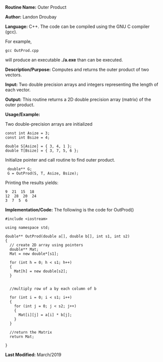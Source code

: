 **Routine Name:**           Outer Product

**Author:** Landon Droubay

**Language:** C++. The code can be compiled using the GNU C compiler (gcc).

For example,

    gcc OutProd.cpp

will produce an executable **./a.exe** than can be executed. 

**Description/Purpose:** Computes and returns the outer product of two vectors.

**Input:** Two double precision arrays and integers representing the length of each vector.

**Output:** This routine returns a 2D double precision array (matrix) of the outer product.

**Usage/Example:**

Two double-precision arrays are initialized

```c_cpp
const int Asize = 3;
const int Bsize = 4;

double S[Asize] = { 3, 4, 1 };
double T[Bsize] = { 3, 7, 5, 6 };
```
Initialize pointer and call routine to find outer product.

```c_cpp
 double** G;
 G = OutProd(S, T, Asize, Bsize);
```

Printing the results yields:

```c_cpp
9  21  15  18
12  28  20  24
3  7  5  6
```

**Implementation/Code:** The following is the code for OutProd()

```c_cpp
#include <iostream>

using namespace std;

double** OutProd(double a[], double b[], int s1, int s2)
{
  // create 2D array using pointers
  double** Mat;
  Mat = new double*[s1];

  for (int h = 0; h < s1; h++)
  {
    Mat[h] = new double[s2];
  }


  //multiply row of a by each column of b
  
  for (int i = 0; i < s1; i++)
  {
    for (int j = 0; j < s2; j++)
    {
      Mat[i][j] = a[i] * b[j];
    }
  }

  //return the Matrix
  return Mat;

}
```
**Last Modified:** March/2019



